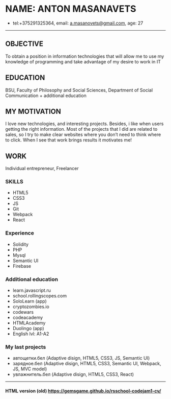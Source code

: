 # NAME: ANTON MASANAVETS
+ tel:+375291325364, email: a.masanovets@gmail.com, age: 27
___
## OBJECTIVE
To obtain a position in information technologies that will allow me to use my knowledge of programming and take advantage of my desire to work in IT
## EDUCATION
BSU, Faculty of Philosophy and Social Sciences, Department of Social Communication + additional education
## MY MOTIVATION
I love new technologies, and interesting projects. Besides, i like when users getting the right information. Most of the projects that I did are related to sales, so I try to make clear websites where you don’t need to think where to click. When I see that work brings results it motivates me!
## WORK
Individual entrepreneur, Freelancer
### SKILLS
+ HTML5
+ CSS3
+ JS
+ Git
+ Webpack
+ React
### Experience
+ Solidity
+ PHP
+ Mysql
+ Semantic UI
+ Firebase
### Additional education
+ learn.javascript.ru
+ school.rollingscopes.com
+ SoloLearn (app)
+ cryptozombies.io
+ codewars
+ codeacademy
+ HTMLAcademy
+ Duolingo (app)
+ English lvl: A1-A2
### My last projects
+ автощетки.бел (Adaptive disign, HTML5, CSS3, JS, Semantic UI)
+ зарядное.бел (Adaptive disign, HTML5, CSS3, Semantic UI, Webpack, JS, MVC model)
+ увлажнитель.бел (Adaptive disign, HTML5, CSS3, React)
___
#### HTML version (old) https://gemsgame.github.io/rsschool-codejam1-cv/

